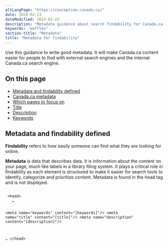 ```yaml
---
altLangPage: "https://conception.canada.ca/"
date: 2024-02-23
dateModified: 2024-02-23
description: "Metadata guidance about search findability for Canada.ca web pages"
keywords: "waffles"
section-title: "Metadata"
title: "Metadata for findability"
---
```

<p>Use this guidance to write good metadata.  It will make Canada.ca content easier for people to find with external search engines and the internal Canada.ca search engine.</p>
<h2>On this page</h2>
<ul>
  <li><a href="#m1">Metadata and findability defined</a></li>
  <li><a href="#m2">Canada.ca metadata</a></li>
  <li><a href="#m3">Which pages to focus on</a></li>
  <li><a href="#m4">Title</a></li>
  <li><a href="#m5">Description</a></li>
  <li><a href="#m6">Keywords</a></li>
</ul>
<section id="m1">
  <h2>Metadata and findability defined</h2>
  <p><strong>Findability</strong> refers to how easily someone can find what they are looking for online.</p>
  <p><strong>Metadata</strong> is data that describes data.  It is information about the content on your page, much like labels in a library filing system.   It plays a critical role in findability as each element is structured to make it easier for search tools to identify, categorize and prioritize content.  Metadata is found in the head tag and is not displayed.</p>
  <div class="row">
    <div class="col-md-8">
      <pre><code>
 &#60;head&#62;
   &#8230;   

   &#60;meta name="keywords" content="[keywords]"/&#62;
   &#60;meta name="title" content="[title]"/&#62;
   &#60;meta name="description" content="[description]"/&#62;

   &#8230;
 &#60;/head&#62;
</code></pre>
    </div>
  </div>
</section>